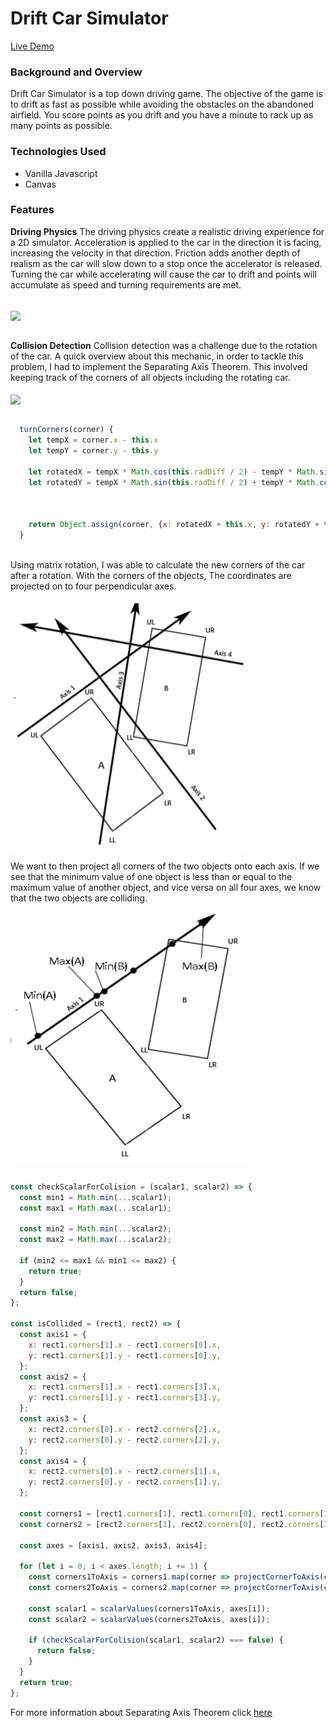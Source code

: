 # Drift Car Simulator
[Live Demo](https://joseph-kung.github.io/drift-car-simulator/.)
### Background and Overview
  Drift Car Simulator is a top down driving game. The objective of the game is to drift as fast as possible while avoiding the obstacles on the abandoned airfield. You score points as you drift and you have a minute to rack up as many points as possible.
  
### Technologies Used
- Vanilla Javascript
- Canvas

### Features
**Driving Physics** 
The driving physics create a realistic driving experience for a 2D simulator. Acceleration is applied to the car in the direction it is facing, increasing the velocity in that direction. Friction adds another depth of realism as the car will slow down to a stop once the accelerator is released. Turning the car while accelerating will cause the car to drift and points will accumulate as speed and turning requirements are met. 

<br>
<img src="./assets/readme/drifting.gif" align="center" />
<br>
<br>

**Collision Detection**
Collision detection was a challenge due to the rotation of the car. A quick overview about this mechanic, in order to tackle this problem, I had to implement the Separating Axis Theorem. This involved keeping track of the corners of all objects including the rotating car. 
<br>
<br>
<img src="./assets/readme/collision.gif" align="center" />
<br>
<br>

``` js
  turnCorners(corner) {
    let tempX = corner.x - this.x
    let tempY = corner.y - this.y

    let rotatedX = tempX * Math.cos(this.radDiff / 2) - tempY * Math.sin(this.radDiff / 2);
    let rotatedY = tempX * Math.sin(this.radDiff / 2) + tempY * Math.cos(this.radDiff / 2);


    
    return Object.assign(corner, {x: rotatedX + this.x, y: rotatedY + this.y})
  }
```
<br>
Using matrix rotation, I was able to calculate the new corners of the car after a rotation. 
With the corners of the objects, The coordinates are projected on to four perpendicular axes.
<br>
<br>
<img height="400px" width="378px" src="./assets/readme/four-axis.png" align="center" />

We want to then project all corners of the two objects onto each axis. If we see that the minimum value of one object is less than or equal to the maximum value of another object, and vice versa on all four axes, we know that the two objects are colliding.

<img height="400px" width="378px" src="./assets/readme/min-max.png" align="center" />
<br>
<br>

``` js
const checkScalarForColision = (scalar1, scalar2) => {
  const min1 = Math.min(...scalar1);
  const max1 = Math.max(...scalar1);

  const min2 = Math.min(...scalar2);
  const max2 = Math.max(...scalar2);

  if (min2 <= max1 && min1 <= max2) {
    return true;
  }
  return false;
};

const isCollided = (rect1, rect2) => {
  const axis1 = {
    x: rect1.corners[1].x - rect1.corners[0].x,
    y: rect1.corners[1].y - rect1.corners[0].y,
  };
  const axis2 = {
    x: rect1.corners[1].x - rect1.corners[3].x,
    y: rect1.corners[1].y - rect1.corners[3].y,
  };
  const axis3 = {
    x: rect2.corners[0].x - rect2.corners[2].x,
    y: rect2.corners[0].y - rect2.corners[2].y,
  };
  const axis4 = {
    x: rect2.corners[0].x - rect2.corners[1].x,
    y: rect2.corners[0].y - rect2.corners[1].y,
  };

  const corners1 = [rect1.corners[1], rect1.corners[0], rect1.corners[3], rect1.corners[2]];
  const corners2 = [rect2.corners[1], rect2.corners[0], rect2.corners[3], rect2.corners[2]];

  const axes = [axis1, axis2, axis3, axis4];

  for (let i = 0; i < axes.length; i += 1) {
    const corners1ToAxis = corners1.map(corner => projectCornerToAxis(corner, axes[i]));
    const corners2ToAxis = corners2.map(corner => projectCornerToAxis(corner, axes[i]));

    const scalar1 = scalarValues(corners1ToAxis, axes[i]);
    const scalar2 = scalarValues(corners2ToAxis, axes[i]);

    if (checkScalarForColision(scalar1, scalar2) === false) {
      return false;
    }
  }
  return true;
};
```


For more information about Separating Axis Theorem click [here](https://www.gamedev.net/articles/programming/general-and-gameplay-programming/2d-rotated-rectangle-collision-r2604)
